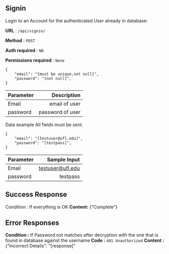 


## Signin

Login to an Account for the authenticated User already in database:

**URL** : ```/api/signin/```

**Method** : ```POST```

**Auth required** : ```NO```

**Permissions required** : ```None```

```
{
    "email": "[must be unique,not null]",
    "password": "[not null]",
}
```
| Parameter      | Description
| :---        |    ----:  
| Email      |email of user    | 
| password      | password of user |
Data example All fields must be sent.
```
{
    "email": "[testuser@ufl.edu]",
    "password": "[testpass]",
}
```
| Parameter      | Sample Input 
| :---        |    ----:  
| Email      |testuser@ufl.edu   |  
| password      | testpass      |
## Success Response

Condition : If everything is OK
**Content:** {“Complete”}

## Error Responses
**Condition :** If Password not matches after decryption with the one that is found in database against the username
**Code :** ```401 Unauthorized```
**Content :** {"Incorrect Details": "[response]"


